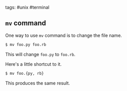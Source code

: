 tags: #unix #terminal

## `mv` command

One way to use `mv` command is to change the file name.
```sh
$ mv foo.py foo.rb
```
This will change `foo.py` to `foo.rb`.

Here's a little shortcut to it.
```sh
$ mv foo.{py, rb}
```
This produces the same result.